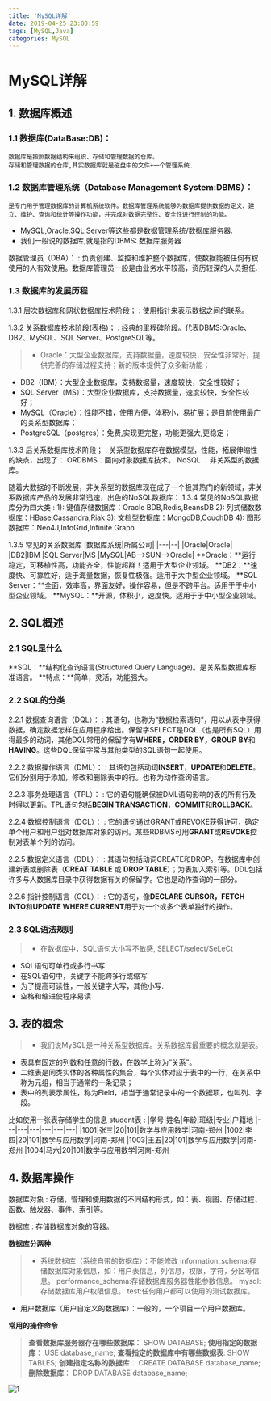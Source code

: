 ```yaml
---
title: 'MySQL详解'
date: 2019-04-25 23:00:59
tags: [MySQL,Java]
categories: MySQL
---
```

# MySQL详解

## 1. 数据库概述
### 1.1 **数据库**(DataBase:**DB**)：

    数据库是按照数据结构来组织、存储和管理数据的仓库。
    存储和管理数据的仓库,其实数据库就是磁盘中的文件+一个管理系统.
### 1.2 **数据库管理系统**（Database Management System:DBMS）：
    是专门用于管理数据库的计算机系统软件。数据库管理系统能够为数据库提供数据的定义、建立、维护、查询和统计等操作功能，并完成对数据完整性、安全性进行控制的功能。

 - MySQL,Oracle,SQL Server等这些都是数据管理系统/数据库服务器.
 - 我们一般说的数据库,就是指的DBMS: 数据库服务器
 
数据管理员（DBA）：
:   负责创建、监控和维护整个数据库，使数据能被任何有权使用的人有效使用。数据库管理员一般是由业务水平较高，资历较深的人员担任.

### 1.3 **数据库的发展历程**
1.3.1 层次数据库和网状数据库技术阶段；
:   使用指针来表示数据之间的联系。

1.3.2 关系数据库技术阶段(表格)；
:   经典的里程碑阶段。代表DBMS:Oracle、DB2、MySQL、SQL Server、PostgreSQL等。

>- Oracle：大型企业数据库，支持数据量，速度较快，安全性非常好，提供完善的存储过程支持；新的版本提供了众多新功能；
- DB2（IBM）：大型企业数据库，支持数据量，速度较快，安全性较好；
- SQL Server（MS）：大型企业数据库，支持数据量，速度较快，安全性较好；
- MySQL（Oracle）：性能不错，使用方便，体积小，易扩展；是目前使用最广的关系型数据库；
- PostgreSQL（postgres）：免费,实现更完整，功能更强大,更稳定；

1.3.3 后关系数据库技术阶段；
:   关系型数据库存在数据模型，性能，拓展伸缩性的缺点，出现了：
    ORDBMS：面向对象数据库技术。
    NoSQL ：非关系型的数据库。
    
随着大数据的不断发展，非关系型的数据库现在成了一个极其热门的新领域，非关系数据库产品的发展非常迅速，出色的NoSQL数据库：
1.3.4 常见的NoSQL数据库分为四大类
:   1): 键值存储数据库：Oracle BDB,Redis,BeansDB
2): 列式储数数据库：HBase,Cassandra,Riak
3): 文档型数据库：MongoDB,CouchDB
4): 图形数据库：Neo4J,InfoGrid,Infinite Graph

1.3.5 常见的关系数据库
|数据库系统|所属公司|
|---|--|
  |Oracle|Oracle|
  |DB2|IBM
  |SQL Server|MS
  |MySQL|AB-->SUN-->Oracle|
**Oracle：**运行稳定，可移植性高，功能齐全，性能超群！适用于大型企业领域。
**DB2：**速度快、可靠性好，适于海量数据，恢复性极强。适用于大中型企业领域。
**SQL Server：**全面，效率高，界面友好，操作容易，但是不跨平台。适用于于中小型企业领域。
**MySQL：**开源，体积小，速度快。适用于于中小型企业领域。

## 2. SQL概述
### 2.1 SQL是什么
**SQL：**结构化查询语言(Structured Query Language)。是关系型数据库标准语言。
**特点：**简单，灵活，功能强大。
### 2.2 SQL的分类
2.2.1 数据查询语言（DQL）：
:  其语句，也称为“数据检索语句”，用以从表中获得数据，确定数据怎样在应用程序给出。保留字SELECT是DQL（也是所有SQL）用得最多的动词，其他DQL常用的保留字有**WHERE，ORDER BY，GROUP** **BY**和**HAVING**。这些DQL保留字常与其他类型的SQL语句一起使用。

2.2.2 数据操作语言（DML）：
:   其语句包括动词**INSERT**，**UPDATE**和**DELETE**。它们分别用于添加，修改和删除表中的行。也称为动作查询语言。

2.2.3 事务处理语言（TPL）：
:   它的语句能确保被DML语句影响的表的所有行及时得以更新。TPL语句包括**BEGIN TRANSACTION**，**COMMIT**和**ROLLBACK**。

2.2.4 数据控制语言（DCL）：
:   它的语句通过GRANT或REVOKE获得许可，确定单个用户和用户组对数据库对象的访问。某些RDBMS可用**GRANT**或**REVOKE**控制对表单个列的访问。

2.2.5 数据定义语言（DDL）：
:   其语句包括动词CREATE和DROP。在数据库中创建新表或删除表（**CREAT TABLE** 或 **DROP TABLE**）；为表加入索引等。DDL包括许多与人数据库目录中获得数据有关的保留字。它也是动作查询的一部分。

2.2.6 指针控制语言（CCL）：
:   它的语句，像**DECLARE CURSOR，FETCH INTO**和**UPDATE WHERE CURRENT**用于对一个或多个表单独行的操作。

### 2.3 SQL语法规则
>- 在数据库中，SQL语句大小写不敏感, SELECT/select/SeLeCt
- SQL语句可单行或多行书写
- 在SQL语句中，关键字不能跨多行或缩写
- 为了提高可读性，一般关键字大写，其他小写.
- 空格和缩进使程序易读

## 3. 表的概念
>- 我们说MySQL是一种关系型数据库。关系数据库最重要的概念就是表。  
- 表具有固定的列数和任意的行数，在数学上称为“关系”。
- 二维表是同类实体的各种属性的集合，每个实体对应于表中的一行，在关系中称为元组，相当于通常的一条记录；
- 表中的列表示属性，称为Field，相当于通常记录中的一个数据项，也叫列、字段。

比如使用一张表存储学生的信息 student表
:   |学号|姓名|年龄|班级|专业|户籍地
    |---|---|---|---|---|---|
    |1001|张三|20|101|数学与应用数学|河南-郑州
    |1002|李四|20|101|数学与应用数学|河南-郑州
    |1003|王五|20|101|数学与应用数学|河南-郑州
    |1004|马六|20|101|数学与应用数学|河南-郑州

## 4. 数据库操作
数据库对象
:   存储，管理和使用数据的不同结构形式，如：表、视图、存储过程、函数、触发器、事件、索引等。

数据库
:   存储数据库对象的容器。

**数据库分两种**
>- 系统数据库（系统自带的数据库）：不能修改
   information_schema:存储数据库对象信息，如：用户表信息，列信息，权限，字符，分区等信息。
   performance_schema:存储数据库服务器性能参数信息。
   mysql:存储数据库用户权限信息。
   test:任何用户都可以使用的测试数据库。
- 用户数据库（用户自定义的数据库）：一般的，一个项目一个用户数据库。

**常用的操作命令**
> **查看数据库服务器存在哪些数据库**：
SHOW  DATABASE;
**使用指定的数据库**：
USE database_name;
**查看指定的数据库中有哪些数据表**: 
SHOW TABLES;
**创建指定名称的数据库**：
CREATE DATABASE database_name;
**删除数据库**：
DROP DATABASE database_name;


  ![1]( http://static.zybuluo.com/zhangwen100/xx29m6z1gzc9x8b8zjhmngmi/image_1cb98b2lkccu1dvv1lpn1v5dofp41.png)
